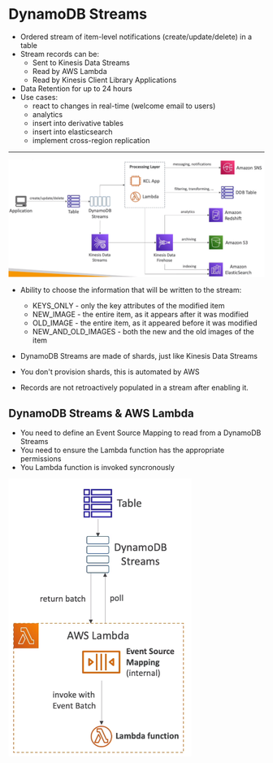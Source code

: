 # DynamoDB Streams

- Ordered stream of item-level notifications (create/update/delete) in a table
- Stream records can be:
    - Sent to Kinesis Data Streams
    - Read by AWS Lambda
    - Read by Kinesis Client Library Applications
- Data Retention for up to 24 hours
- Use cases:
    - react to changes in real-time (welcome email to users)
    - analytics
    - insert into derivative tables
    - insert into elasticsearch
    - implement cross-region replication

---

![](img/2022-05-17-08-07-19.png)

- Ability to choose the information that will be written to the stream:
    - KEYS_ONLY - only the key attributes of the modified item
    - NEW_IMAGE - the entire item, as it appears after it was modified
    - OLD_IMAGE - the entire item, as it appeared before it was modified
    - NEW_AND_OLD_IMAGES - both the new and the old images of the item
- DynamoDB Streams are made of shards, just like Kinesis Data Streams
- You don't provision shards, this is automated by AWS

- Records are not retroactively populated in a stream after enabling it.

## DynamoDB Streams & AWS Lambda

- You need to define an Event Source Mapping to read from a DynamoDB Streams
- You need to ensure the Lambda function has the appropriate permissions
- You Lambda function is invoked syncronously

![](img/2022-05-17-08-11-21.png)
